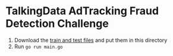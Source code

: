 # TalkingData AdTracking Fraud Detection Challenge

1. Download the [train and test files](https://www.kaggle.com/c/talkingdata-adtracking-fraud-detection/data) and put them in this directory
2. Run `go run main.go`
